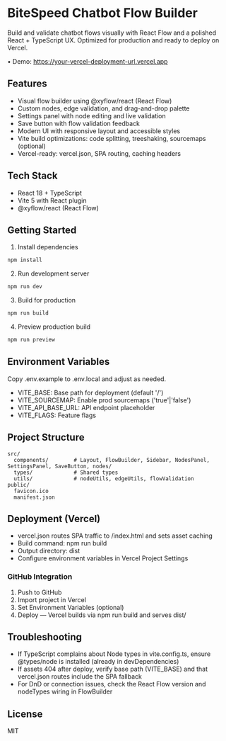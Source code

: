 # BiteSpeed Chatbot Flow Builder

Build and validate chatbot flows visually with React Flow and a polished React + TypeScript UX. Optimized for production and ready to deploy on Vercel.

• Demo: https://your-vercel-deployment-url.vercel.app

## Features
- Visual flow builder using @xyflow/react (React Flow)
- Custom nodes, edge validation, and drag-and-drop palette
- Settings panel with node editing and live validation
- Save button with flow validation feedback
- Modern UI with responsive layout and accessible styles
- Vite build optimizations: code splitting, treeshaking, sourcemaps (optional)
- Vercel-ready: vercel.json, SPA routing, caching headers

## Tech Stack
- React 18 + TypeScript
- Vite 5 with React plugin
- @xyflow/react (React Flow)

## Getting Started

1) Install dependencies
```sh
npm install
```

2) Run development server
```sh
npm run dev
```

3) Build for production
```sh
npm run build
```

4) Preview production build
```sh
npm run preview
```

## Environment Variables
Copy .env.example to .env.local and adjust as needed.

- VITE_BASE: Base path for deployment (default '/')
- VITE_SOURCEMAP: Enable prod sourcemaps ('true'|'false')
- VITE_API_BASE_URL: API endpoint placeholder
- VITE_FLAGS: Feature flags

## Project Structure
```
src/
  components/        # Layout, FlowBuilder, Sidebar, NodesPanel, SettingsPanel, SaveButton, nodes/
  types/             # Shared types
  utils/             # nodeUtils, edgeUtils, flowValidation
public/
  favicon.ico
  manifest.json
```

## Deployment (Vercel)
- vercel.json routes SPA traffic to /index.html and sets asset caching
- Build command: npm run build
- Output directory: dist
- Configure environment variables in Vercel Project Settings

### GitHub Integration
1) Push to GitHub
2) Import project in Vercel
3) Set Environment Variables (optional)
4) Deploy — Vercel builds via npm run build and serves dist/

## Troubleshooting
- If TypeScript complains about Node types in vite.config.ts, ensure @types/node is installed (already in devDependencies)
- If assets 404 after deploy, verify base path (VITE_BASE) and that vercel.json routes include the SPA fallback
- For DnD or connection issues, check the React Flow version and nodeTypes wiring in FlowBuilder

## License
MIT
